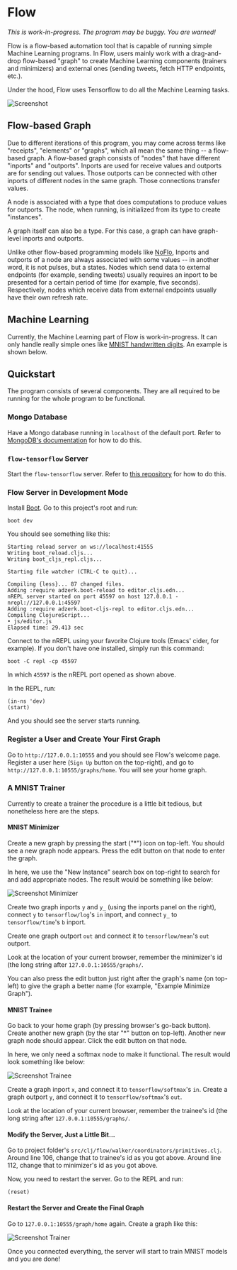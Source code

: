 # Flow

*This is work-in-progress. The program may be buggy. You are warned!*

Flow is a flow-based automation tool that is capable of running simple Machine
Learning programs. In Flow, users mainly work with a drag-and-drop flow-based
"graph" to create Machine Learning components (trainers and minimizers) and
external ones (sending tweets, fetch HTTP endpoints, etc.).

Under the hood, Flow uses Tensorflow to do all the Machine Learning tasks.

![Screenshot](screenshot.png)

## Flow-based Graph

Due to different iterations of this program, you may come across terms like
"receipts", "elements" or "graphs", which all mean the same thing -- a
flow-based graph. A flow-based graph consists of "nodes" that have different
"inports" and "outports". Inports are used for receive values and outports are
for sending out values. Those outports can be connected with other inports of
different nodes in the same graph. Those connections transfer values.

A node is associated with a type that does computations to produce values for
outports. The node, when running, is initialized from its type to create
"instances".

A graph itself can also be a type. For this case, a graph can have graph-level
inports and outports.

Unlike other flow-based programming models like [NoFlo](http://noflojs.org/),
Inports and outports of a node are always associated with some values -- in
another word, it is not pulses, but a states. Nodes which send data to external
endpoints (for example, sending tweets) usually requires an inport to be
presented for a certain period of time (for example, five seconds).
Respectively, nodes which receive data from external endpoints usually have
their own refresh rate.

## Machine Learning

Currently, the Machine Learning part of Flow is work-in-progress. It can only
handle really simple ones like
[MNIST handwritten digits](http://yann.lecun.com/exdb/mnist/). An example is
shown below.

## Quickstart

The program consists of several components. They are all required to be running
for the whole program to be functional.

### Mongo Database

Have a Mongo database running in `localhost` of the default port. Refer to
[MongoDB's documentation](https://docs.mongodb.com/manual/installation/) for how
to do this.

### `flow-tensorflow` Server

Start the `flow-tensorflow` server. Refer to
[this repository](https://github.com/sorpaas/flow-tensorflow) for how to do
this.

### Flow Server in Development Mode

Install [Boot](https://github.com/boot-clj/boot). Go to this project's root and
run:

```
boot dev
```

You should see something like this:

```
Starting reload server on ws://localhost:41555
Writing boot_reload.cljs...
Writing boot_cljs_repl.cljs...

Starting file watcher (CTRL-C to quit)...

Compiling {less}... 87 changed files.
Adding :require adzerk.boot-reload to editor.cljs.edn...
nREPL server started on port 45597 on host 127.0.0.1 - nrepl://127.0.0.1:45597
Adding :require adzerk.boot-cljs-repl to editor.cljs.edn...
Compiling ClojureScript...
• js/editor.js
Elapsed time: 29.413 sec
```

Connect to the nREPL using your favorite Clojure tools (Emacs' cider, for
example). If you don't have one installed, simply run this command:

```
boot -C repl -cp 45597
```

In which `45597` is the nREPL port opened as shown above.

In the REPL, run:

```
(in-ns 'dev)
(start)
```

And you should see the server starts running.

### Register a User and Create Your First Graph

Go to `http://127.0.0.1:10555` and you should see Flow's welcome page. Register
a user here (`Sign Up` button on the top-right), and go to
`http://127.0.0.1:10555/graphs/home`. You will see your home graph.

### A MNIST Trainer

Currently to create a trainer the procedure is a little bit tedious, but
nonetheless here are the steps.

#### MNIST Minimizer

Create a new graph by pressing the start ("*") icon on top-left. You should see
a new graph node appears. Press the edit button on that node to enter the graph.

In here, we use the "New Instance" search box on top-right to search for and add
appropriate nodes. The result would be something like below:

![Screenshot Minimizer](screenshot-min.png)

Create two graph inports `y` and `y_` (using the inports panel on the right),
connect `y` to `tensorflow/log`'s `in` inport, and connect `y_` to
`tensorflow/time`'s `b` inport.

Create one graph outport `out` and connect it to `tensorflow/mean`'s `out`
outport.

Look at the location of your current browser, remember the minimizer's id (the
long string after `127.0.0.1:10555/graphs/`.

You can also press the edit button just right after the graph's name (on
top-left) to give the graph a better name (for example, "Example Minimize
Graph").

#### MNIST Trainee

Go back to your home graph (by pressing browser's go-back button). Create
another new graph (by the star "*" button on top-left). Another new graph node
should appear. Click the edit button on that node.

In here, we only need a softmax node to make it functional. The result would
look something like below:

![Screenshot Trainee](screenshot-trainee.png)

Create a graph inport `x`, and connect it to `tensorflow/softmax`'s `in`. Create
a graph outport `y`, and connect it to `tensorflow/softmax`'s `out`.

Look at the location of your current browser, remember the trainee's id (the
long string after `127.0.0.1:10555/graphs/`.

#### Modify the Server, Just a Little Bit...

Go to project folder's `src/clj/flow/walker/coordinators/primitives.clj`. Around
line 106, change that to trainee's id as you got above. Around line 112, change
that to minimizer's id as you got above.

Now, you need to restart the server. Go to the REPL and run:

```
(reset)
```

#### Restart the Server and Create the Final Graph

Go to `127.0.0.1:10555/graph/home` again. Create a graph like this:

![Screenshot Trainer](screenshot-trainer.png)

Once you connected everything, the server will start to train MNIST models and
you are done!
